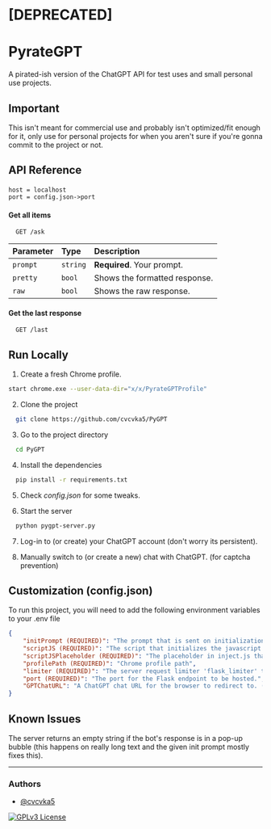 # [DEPRECATED]
# PyrateGPT

A pirated-ish version of the ChatGPT API for test uses and small personal use projects.



## Important

This isn't meant for commercial use and probably isn't optimized/fit enough for it, only use for personal projects for when you aren't sure if you're gonna commit to the project or not.

## API Reference
####
```
host = localhost
port = config.json->port 
```
#### Get all items
```http
  GET /ask
```

| Parameter | Type     | Description                |
| :-------- | :------- | :------------------------- |
| `prompt` | `string` | **Required**. Your prompt. |
| `pretty` | `bool` | Shows the formatted response. |
| `raw` | `bool` | Shows the raw response. |

#### Get the last response

```http
  GET /last
```

## Run Locally

1. Create a fresh Chrome profile.

```bash
start chrome.exe --user-data-dir="x/x/PyrateGPTProfile"
```

2. Clone the project

```bash
  git clone https://github.com/cvcvka5/PyGPT
```

3. Go to the project directory

```bash
  cd PyGPT
```

4. Install the dependencies

```bash
  pip install -r requirements.txt
```

5. Check *config.json* for some tweaks.

6. Start the server

```bash
  python pygpt-server.py
```

7. Log-in to (or create) your ChatGPT account (don't worry its persistent).

8. Manually switch to (or create a new) chat with ChatGPT. (for captcha prevention)

## Customization (config.json)

To run this project, you will need to add the following environment variables to your .env file

```json
{
    "initPrompt (REQUIRED)": "The prompt that is sent on initialization you can make this null if you don't want to send an initialization prompt.",
    "scriptJS (REQUIRED)": "The script that initializes the javascript end for this project, you can add some additional js code if needed or the project is outdated.",
    "scriptJSPlaceholder (REQUIRED)": "The placeholder in inject.js that gets replaced on function calls for the bot to function.",
    "profilePath (REQUIRED)": "Chrome profile path",
    "limiter (REQUIRED)": "The server request limiter 'flask_limiter' that returns an error message if the user makes to many GET calls to the endpoint.",
    "port (REQUIRED)": "The port for the Flask endpoint to be hosted.",
    "GPTChatURL": "A ChatGPT chat URL for the browser to redirect to. (if you're lazy or want to keep a persistent chat that you don't want to miss)"
}
```


## Known Issues
The server returns an empty string if the bot's response is in a pop-up bubble (this happens on really long text and the given init prompt mostly fixes this).


---
### Authors
- [@cvcvka5](https://www.github.com/cvcvka5)


[![GPLv3 License](https://img.shields.io/badge/License-GPL%20v3-yellow.svg)](https://opensource.org/licenses/)
